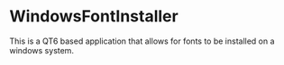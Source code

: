 # WindowsFontInstaller
This is a QT6 based application that allows for fonts to be installed on a windows system.
